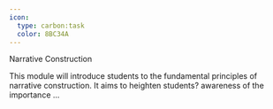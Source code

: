 ```yaml
---
icon:
  type: carbon:task
  color: 8BC34A
---
```

Narrative Construction

This module will introduce students to the fundamental principles of narrative construction. It aims to heighten students? awareness of the importance ... 

